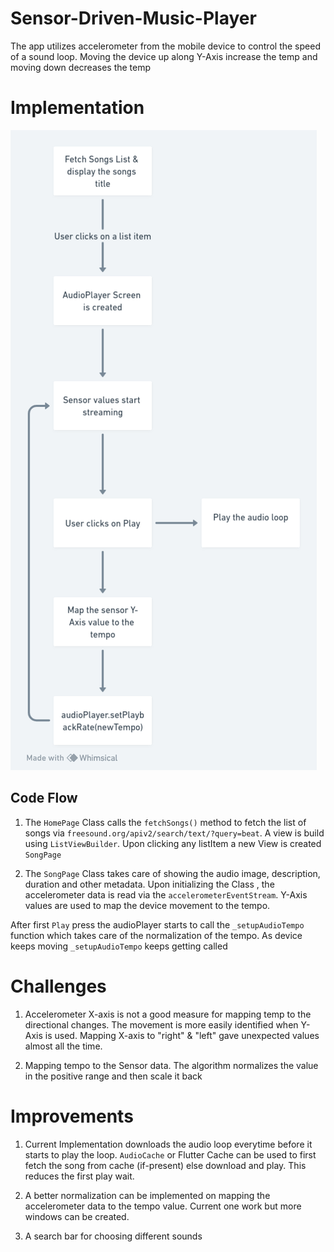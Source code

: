 # Sensor-Driven-Music-Player
The app utilizes accelerometer from the mobile device to control the speed of a sound loop. Moving the device up along Y-Axis increase the temp and moving down decreases the temp

# Implementation

![Implementation](https://github.com/shikhar0507/Sensor-Driven-Music-Player/blob/main/image.png?raw=true)

## Code Flow
1. The `HomePage` Class calls the `fetchSongs()` method to fetch the list of songs via `freesound.org/apiv2/search/text/?query=beat`. A view is build using `ListViewBuilder`. Upon clicking any listItem a new View is created `SongPage`

2. The `SongPage` Class takes care of showing the audio image, description, duration and other metadata. Upon initializing the Class , the accelerometer data is read via the `accelerometerEventStream`. Y-Axis values are used to map the device movement to the tempo.

After first `Play` press the audioPlayer starts to call the `_setupAudioTempo` function which takes care of the normalization of the tempo. As device keeps moving `_setupAudioTempo` keeps getting called

# Challenges
1. Accelerometer X-axis is not a good measure for mapping temp to the directional changes. The movement is more easily identified when Y-Axis is used. Mapping X-axis to "right" & "left" gave unexpected values  almost all the time.

2. Mapping tempo to the Sensor data. The algorithm normalizes the value in the positive range and then scale it back

# Improvements
1. Current Implementation downloads the audio loop everytime before it starts to play the loop. `AudioCache` or Flutter Cache can be used to first fetch the song from cache (if-present) else download and play. This reduces the first play wait.

2. A better normalization can be implemented on mapping the accelerometer data to the tempo value. Current one work but more windows can be created.

3. A search bar for choosing different sounds

